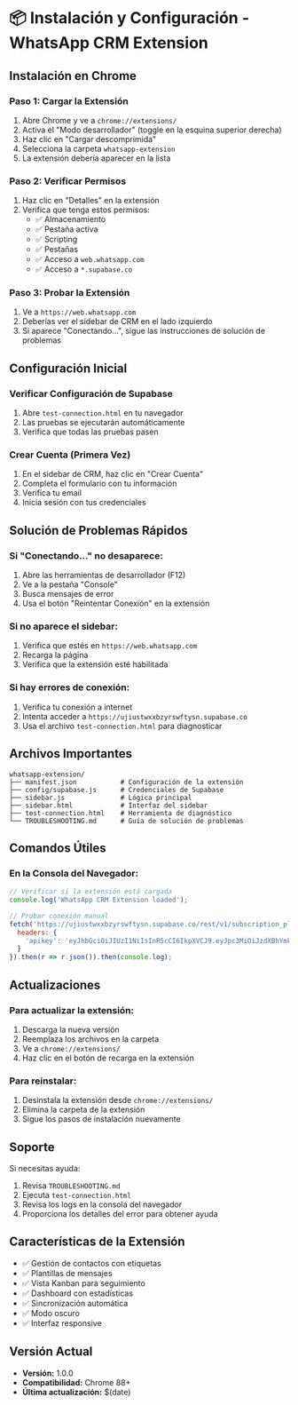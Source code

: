 # 📦 Instalación y Configuración - WhatsApp CRM Extension

## Instalación en Chrome

### Paso 1: Cargar la Extensión
1. Abre Chrome y ve a `chrome://extensions/`
2. Activa el "Modo desarrollador" (toggle en la esquina superior derecha)
3. Haz clic en "Cargar descomprimida"
4. Selecciona la carpeta `whatsapp-extension`
5. La extensión debería aparecer en la lista

### Paso 2: Verificar Permisos
1. Haz clic en "Detalles" en la extensión
2. Verifica que tenga estos permisos:
   - ✅ Almacenamiento
   - ✅ Pestaña activa
   - ✅ Scripting
   - ✅ Pestañas
   - ✅ Acceso a `web.whatsapp.com`
   - ✅ Acceso a `*.supabase.co`

### Paso 3: Probar la Extensión
1. Ve a `https://web.whatsapp.com`
2. Deberías ver el sidebar de CRM en el lado izquierdo
3. Si aparece "Conectando...", sigue las instrucciones de solución de problemas

## Configuración Inicial

### Verificar Configuración de Supabase
1. Abre `test-connection.html` en tu navegador
2. Las pruebas se ejecutarán automáticamente
3. Verifica que todas las pruebas pasen

### Crear Cuenta (Primera Vez)
1. En el sidebar de CRM, haz clic en "Crear Cuenta"
2. Completa el formulario con tu información
3. Verifica tu email
4. Inicia sesión con tus credenciales

## Solución de Problemas Rápidos

### Si "Conectando..." no desaparece:
1. Abre las herramientas de desarrollador (F12)
2. Ve a la pestaña "Console"
3. Busca mensajes de error
4. Usa el botón "Reintentar Conexión" en la extensión

### Si no aparece el sidebar:
1. Verifica que estés en `https://web.whatsapp.com`
2. Recarga la página
3. Verifica que la extensión esté habilitada

### Si hay errores de conexión:
1. Verifica tu conexión a internet
2. Intenta acceder a `https://ujiustwxxbzyrswftysn.supabase.co`
3. Usa el archivo `test-connection.html` para diagnosticar

## Archivos Importantes

```
whatsapp-extension/
├── manifest.json           # Configuración de la extensión
├── config/supabase.js      # Credenciales de Supabase
├── sidebar.js              # Lógica principal
├── sidebar.html            # Interfaz del sidebar
├── test-connection.html    # Herramienta de diagnóstico
└── TROUBLESHOOTING.md      # Guía de solución de problemas
```

## Comandos Útiles

### En la Consola del Navegador:
```javascript
// Verificar si la extensión está cargada
console.log('WhatsApp CRM Extension loaded');

// Probar conexión manual
fetch('https://ujiustwxxbzyrswftysn.supabase.co/rest/v1/subscription_plans?select=count&limit=1', {
  headers: {
    'apikey': 'eyJhbGciOiJIUzI1NiIsInR5cCI6IkpXVCJ9.eyJpc3MiOiJzdXBhYmFzZSIsInJlZiI6InVqaXVzdHd4eGJ6eXJzd2Z0eXNuIiwicm9sZSI6ImFub24iLCJpYXQiOjE3NTI5NDg2NzksImV4cCI6MjA2ODUyNDY3OX0.5RbcuPBJv3pPkrSuHyuWDZvrjb7h_yk5xeo82F0scIU'
  }
}).then(r => r.json()).then(console.log);
```

## Actualizaciones

### Para actualizar la extensión:
1. Descarga la nueva versión
2. Reemplaza los archivos en la carpeta
3. Ve a `chrome://extensions/`
4. Haz clic en el botón de recarga en la extensión

### Para reinstalar:
1. Desinstala la extensión desde `chrome://extensions/`
2. Elimina la carpeta de la extensión
3. Sigue los pasos de instalación nuevamente

## Soporte

Si necesitas ayuda:
1. Revisa `TROUBLESHOOTING.md`
2. Ejecuta `test-connection.html`
3. Revisa los logs en la consola del navegador
4. Proporciona los detalles del error para obtener ayuda

## Características de la Extensión

- ✅ Gestión de contactos con etiquetas
- ✅ Plantillas de mensajes
- ✅ Vista Kanban para seguimiento
- ✅ Dashboard con estadísticas
- ✅ Sincronización automática
- ✅ Modo oscuro
- ✅ Interfaz responsive

## Versión Actual
- **Versión:** 1.0.0
- **Compatibilidad:** Chrome 88+
- **Última actualización:** $(date) 